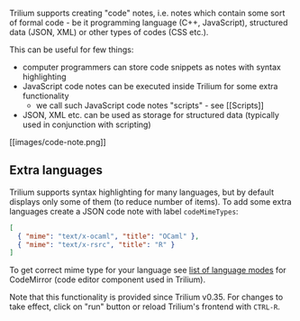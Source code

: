 Trilium supports creating "code" notes, i.e. notes which contain some sort of formal code - be it programming language (C++, JavaScript), structured data (JSON, XML) or other types of codes (CSS etc.).

This can be useful for few things:

* computer programmers can store code snippets as notes with syntax highlighting
* JavaScript code notes can be executed inside Trilium for some extra functionality
  * we call such JavaScript code notes "scripts" - see [[Scripts]]
* JSON, XML etc. can be used as storage for structured data (typically used in conjunction with scripting)

[[images/code-note.png]]

## Extra languages

Trilium supports syntax highlighting for many languages, but by default displays only some of them (to reduce number of items). To add some extra languages create a JSON code note with label `codeMimeTypes`:

```json
[
  { "mime": "text/x-ocaml", "title": "OCaml" },
  { "mime": "text/x-rsrc", "title": "R" }
]
```

To get correct mime type for your language see [list of language modes](https://codemirror.net/mode/) for CodeMirror (code editor component used in Trilium).

Note that this functionality is provided since Trilium v0.35. For changes to take effect, click on "run" button or reload Trilium's frontend with `CTRL-R`.
